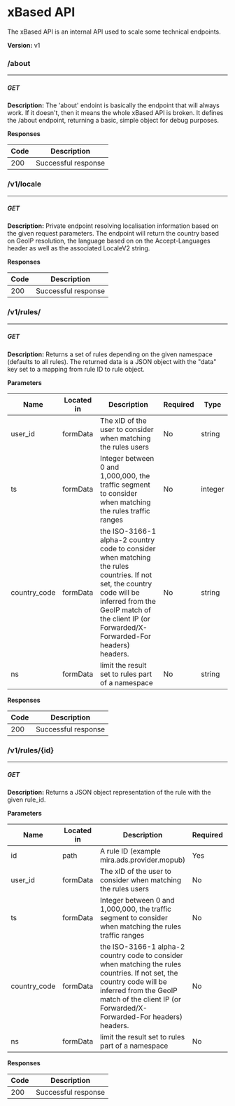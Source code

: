 xBased API
==========
The xBased API is an internal API used to scale some technical endpoints.

**Version:** v1

### /about
---
##### ***GET***
**Description:** The 'about' endoint is basically the endpoint that will always work. If it doesn't,
then it means the whole xBased API is broken.
It defines the /about endpoint, returning a basic, simple object for debug purposes.


**Responses**

| Code | Description |
| ---- | ----------- |
| 200 | Successful response |

### /v1/locale
---
##### ***GET***
**Description:** Private endpoint resolving localisation information based on the given request parameters. The endpoint will return the country based on GeoIP resolution, the language based on on the Accept-Languages header as well as the associated LocaleV2 string.


**Responses**

| Code | Description |
| ---- | ----------- |
| 200 | Successful response |

### /v1/rules/
---
##### ***GET***
**Description:** Returns a set of rules depending on the given namespace (defaults to all rules). The returned data is a JSON object with the "data" key set to a mapping from rule ID to rule object.

**Parameters**

| Name | Located in | Description | Required | Type |
| ---- | ---------- | ----------- | -------- | ---- |
| user_id | formData | The xID of the user to consider when matching the rules users | No | string |
| ts | formData | Integer between 0 and 1,000,000, the traffic segment to consider when matching the rules traffic ranges | No | integer |
| country_code | formData | the ISO-3166-1 alpha-2 country code  to consider when matching the rules countries. If not set, the country code will be inferred from the GeoIP match of the client IP (or Forwarded/X-Forwarded-For headers) headers. | No | string |
| ns | formData | limit the result set to rules part of a namespace | No | string |

**Responses**

| Code | Description |
| ---- | ----------- |
| 200 | Successful response |

### /v1/rules/{id}
---
##### ***GET***
**Description:** Returns a JSON object representation of the rule with the given rule_id.

**Parameters**

| Name | Located in | Description | Required | Type |
| ---- | ---------- | ----------- | -------- | ---- |
| id | path | A rule ID (example mira.ads.provider.mopub) | Yes | string |
| user_id | formData | The xID of the user to consider when matching the rules users | No | string |
| ts | formData | Integer between 0 and 1,000,000, the traffic segment to consider when matching the rules traffic ranges | No | integer |
| country_code | formData | the ISO-3166-1 alpha-2 country code  to consider when matching the rules countries. If not set, the country code will be inferred from the GeoIP match of the client IP (or Forwarded/X-Forwarded-For headers) headers. | No | string |
| ns | formData | limit the result set to rules part of a namespace | No | string |

**Responses**

| Code | Description |
| ---- | ----------- |
| 200 | Successful response |
